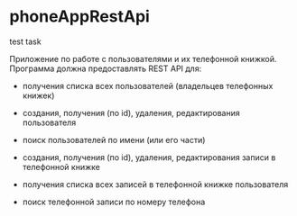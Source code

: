 # phoneAppRestApi
test task

Приложение по работе с пользователями и их телефонной книжкой.
Программа должна предоставлять REST API для:
* получения списка всех пользователей (владельцев телефонных книжек)
* создания, получения (по id), удаления, редактирования пользователя
* поиск пользователей по имени (или его части)

* создания, получения (по id), удаления, редактирования записи в телефонной книжке
* получения списка всех записей в телефонной книжке пользователя
* поиск телефонной записи по номеру телефона
